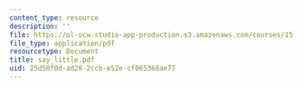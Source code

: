 ```yaml
---
content_type: resource
description: ''
file: https://ol-ocw-studio-app-production.s3.amazonaws.com/courses/15-667-negotiation-and-conflict-management-spring-2001/25d58f0dad282ccbe52ecf065368ae77_say_little.pdf
file_type: application/pdf
resourcetype: Document
title: say_little.pdf
uid: 25d58f0d-ad28-2ccb-e52e-cf065368ae77
---
```

